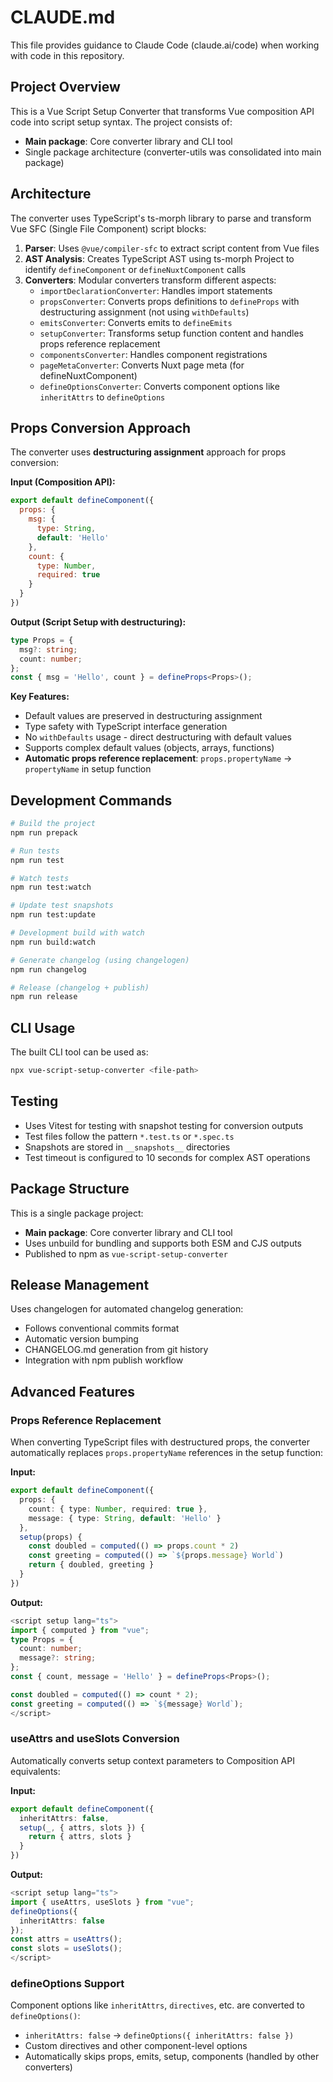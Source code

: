 # CLAUDE.md

This file provides guidance to Claude Code (claude.ai/code) when working with code in this repository.

## Project Overview

This is a Vue Script Setup Converter that transforms Vue composition API code into script setup syntax. The project consists of:

- **Main package**: Core converter library and CLI tool
- Single package architecture (converter-utils was consolidated into main package)

## Architecture

The converter uses TypeScript's ts-morph library to parse and transform Vue SFC (Single File Component) script blocks:

1. **Parser**: Uses `@vue/compiler-sfc` to extract script content from Vue files
2. **AST Analysis**: Creates TypeScript AST using ts-morph Project to identify `defineComponent` or `defineNuxtComponent` calls
3. **Converters**: Modular converters transform different aspects:
   - `importDeclarationConverter`: Handles import statements
   - `propsConverter`: Converts props definitions to `defineProps` with destructuring assignment (not using `withDefaults`)
   - `emitsConverter`: Converts emits to `defineEmits`  
   - `setupConverter`: Transforms setup function content and handles props reference replacement
   - `componentsConverter`: Handles component registrations
   - `pageMetaConverter`: Converts Nuxt page meta (for defineNuxtComponent)
   - `defineOptionsConverter`: Converts component options like `inheritAttrs` to `defineOptions`

## Props Conversion Approach

The converter uses **destructuring assignment** approach for props conversion:

**Input (Composition API):**
```javascript
export default defineComponent({
  props: {
    msg: {
      type: String,
      default: 'Hello'
    },
    count: {
      type: Number,
      required: true
    }
  }
})
```

**Output (Script Setup with destructuring):**
```typescript
type Props = {
  msg?: string;
  count: number;
};
const { msg = 'Hello', count } = defineProps<Props>();
```

**Key Features:**
- Default values are preserved in destructuring assignment
- Type safety with TypeScript interface generation
- No `withDefaults` usage - direct destructuring with default values
- Supports complex default values (objects, arrays, functions)
- **Automatic props reference replacement**: `props.propertyName` → `propertyName` in setup function

## Development Commands

```bash
# Build the project
npm run prepack

# Run tests
npm run test

# Watch tests
npm run test:watch

# Update test snapshots
npm run test:update

# Development build with watch
npm run build:watch

# Generate changelog (using changelogen)
npm run changelog

# Release (changelog + publish)
npm run release
```

## CLI Usage

The built CLI tool can be used as:
```bash
npx vue-script-setup-converter <file-path>
```

## Testing

- Uses Vitest for testing with snapshot testing for conversion outputs
- Test files follow the pattern `*.test.ts` or `*.spec.ts`
- Snapshots are stored in `__snapshots__` directories
- Test timeout is configured to 10 seconds for complex AST operations

## Package Structure

This is a single package project:
- **Main package**: Core converter library and CLI tool
- Uses unbuild for bundling and supports both ESM and CJS outputs
- Published to npm as `vue-script-setup-converter`

## Release Management

Uses changelogen for automated changelog generation:
- Follows conventional commits format
- Automatic version bumping
- CHANGELOG.md generation from git history
- Integration with npm publish workflow

## Advanced Features

### Props Reference Replacement
When converting TypeScript files with destructured props, the converter automatically replaces `props.propertyName` references in the setup function:

**Input:**
```typescript
export default defineComponent({
  props: {
    count: { type: Number, required: true },
    message: { type: String, default: 'Hello' }
  },
  setup(props) {
    const doubled = computed(() => props.count * 2)
    const greeting = computed(() => `${props.message} World`)
    return { doubled, greeting }
  }
})
```

**Output:**
```typescript
<script setup lang="ts">
import { computed } from "vue";
type Props = {
  count: number;
  message?: string;
};
const { count, message = 'Hello' } = defineProps<Props>();

const doubled = computed(() => count * 2);
const greeting = computed(() => `${message} World`);
</script>
```

### useAttrs and useSlots Conversion
Automatically converts setup context parameters to Composition API equivalents:

**Input:**
```typescript
export default defineComponent({
  inheritAttrs: false,
  setup(_, { attrs, slots }) {
    return { attrs, slots }
  }
})
```

**Output:**
```typescript
<script setup lang="ts">
import { useAttrs, useSlots } from "vue";
defineOptions({
  inheritAttrs: false
});
const attrs = useAttrs();
const slots = useSlots();
</script>
```

### defineOptions Support
Component options like `inheritAttrs`, `directives`, etc. are converted to `defineOptions()`:

- `inheritAttrs: false` → `defineOptions({ inheritAttrs: false })`
- Custom directives and other component-level options
- Automatically skips props, emits, setup, components (handled by other converters)